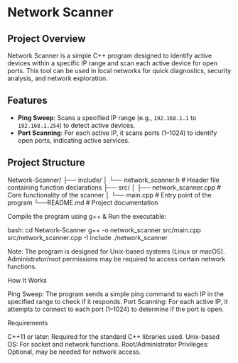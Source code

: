 # Network Scanner

## Project Overview
Network Scanner is a simple C++ program designed to identify active devices within a specific IP range and scan each active device for open ports. This tool can be used in local networks for quick diagnostics, security analysis, and network exploration.

## Features
- **Ping Sweep**: Scans a specified IP range (e.g., `192.168.1.1` to `192.168.1.254`) to detect active devices.
- **Port Scanning**: For each active IP, it scans ports (1–1024) to identify open ports, indicating active services.

## Project Structure
Network-Scanner/ 
├── include/ 
│ └── network_scanner.h      # Header file containing function declarations 
├── src/ 
│ ├── network_scanner.cpp    # Core functionality of the scanner 
│ └── main.cpp               # Entry point of the program 
└──README.md                 # Project documentation 

Compile the program using g++ & Run the executable:

  bash:
	  cd Network-Scanner
	  g++ -o network_scanner src/main.cpp src/network_scanner.cpp -I include
	  ./network_scanner

Note: The program is designed for Unix-based systems (Linux or macOS). Administrator/root permissions may be required to access certain network functions.


How It Works

  Ping Sweep: The program sends a simple ping command to each IP in the specified range to check if it responds.
  Port Scanning: For each active IP, it attempts to connect to each port (1–1024) to determine if the port is open.

Requirements

  C++11 or later: Required for the standard C++ libraries used.
  Unix-based OS: For socket and network functions.
  Root/Administrator Privileges: Optional, may be needed for network access.

